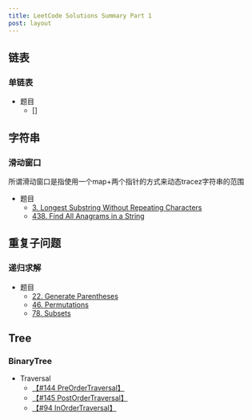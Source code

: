 ```yaml
---
title: LeetCode Solutions Summary Part 1
post: layout
---
```


## 链表

### 单链表

- 题目
    - []

## 字符串

### 滑动窗口

所谓滑动窗口是指使用一个map+两个指针的方式来动态tracez字符串的范围

- 题目
    - [3. Longest Substring Without Repeating Characters]()
    - [438. Find All Anagrams in a String](https://leetcode.com/problems/find-all-anagrams-in-a-string/description/)


## 重复子问题

### 递归求解

- 题目
    - [22. Generate Parentheses](https://leetcode.com/problems/generate-parentheses/description/)
    - [46. Permutations](https://leetcode.com/problems/permutations/description/)
    - [78. Subsets](https://leetcode.com/problems/subsets/description/)


## Tree

### BinaryTree

- Traversal
    - [【#144 PreOrderTraversal】](https://leetcode.com/problems/binary-tree-preorder-traversal/description/)
    - [【#145 PostOrderTraversal】](https://leetcode.com/problems/binary-tree-postorder-traversal/description/)
    - [【#94 InOrderTraversal】](https://leetcode.com/problems/binary-tree-inorder-traversal/description/)